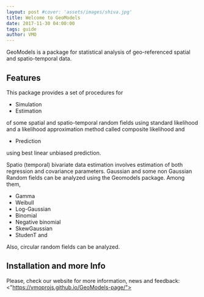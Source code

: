 ```yaml
---
layout: post #cover: 'assets/images/shiva.jpg'
title: Welcome to GeoModels
date: 2017-11-30 04:00:00
tags: guide
author: VMO
---
```


GeoModels is a package for statistical analysis of geo-referenced spatial and spatio-temporal data.


<!--
 <a href="https://www.buymeacoffee.com/samanyougarg"><img src="https://www.buymeacoffee.com/assets/img/custom_images/orange_img.png" alt="Buy Me A Coffee" style="height: 41px !important;width: 174px !important;box-shadow: 0px 3px 2px 0px rgba(190, 190, 190, 0.5) !important;-webkit-box-shadow: 0px 3px 2px 0px rgba(190, 190, 190, 0.5) !important;" target="_blank"></a>
 
 ## Live Demo
 ## [Hanuman](https://samanyougarg.com/hanuman)
 ![Hanuman](/Screenshots/hanuman.jpg "Hanuman Preview")
 -->

## Features

This package provides a set of procedures for

- Simulation
- Estimation

of some spatial and spatio-temporal random fields using standard likelihood and a likelihood approximation method called composite likelihood and

- Prediction

using best linear unbiased prediction.

Spatio (temporal) bivariate data estimation involves estimation of both regression and covariance parameters.  Gaussian and some non Gaussian Random fields can be analyzed using the Geomodels package. Among them,

- Gamma
- Weibull
- Log-Gaussian
- Binomial
- Negative binomial
- SkewGaussian
- StudenT and 

Also, circular random fields can be analyzed.


## Installation and more Info

Please, check our website for more information, news and feedback: <"https://vmoprojs.github.io/GeoModels-page/">
